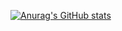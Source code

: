 [![Anurag's GitHub stats](https://github-readme-stats.vercel.app/api?username=dangminhtruong)](https://viblo.asia/u/xdangminhtruongx)
